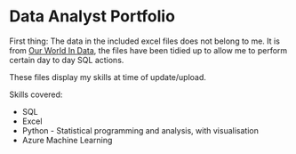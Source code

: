 # Data Analyst Portfolio

First thing: The data in the included excel files does not belong to me. It is from [Our World In Data](https://ourworldindata.org/covid-deaths), the files have been tidied up to allow me to perform certain day to day SQL actions. 

These files display my skills at time of update/upload.

Skills covered:
 - SQL
 - Excel
 - Python - Statistical programming and analysis, with visualisation
 - Azure Machine Learning
